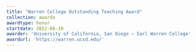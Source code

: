 ```yaml
---
title: "Warren College Outstanding Teaching Award"
collection: awards
awardtype: honor
startdate: 2022-06-10
awarder: 'University of California, San Diego — Earl Warren College'
awardurl: 'https://warren.ucsd.edu/'
---
```

